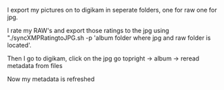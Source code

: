 I export my pictures on to digikam in seperate folders, one for raw one for jpg.

I rate my RAW's and export those ratings to the jpg using "./syncXMPRatingtoJPG.sh -p 'album folder where jpg and raw folder is located'. 

Then I go to digikam, click on the jpg go topright -> album -> reread metadata from files

Now my metadata is refreshed

